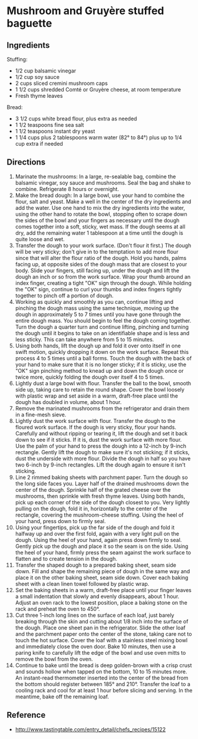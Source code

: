 # Mushroom and Gruyère stuffed baguette

## Ingredients
Stuffing:
* 1/2 cup balsamic vinegar
* 1/2 cup soy sauce
* 2 cups sliced cremini mushroom caps
* 1 1/2 cups shredded Comté or Gruyère cheese, at room temperature
* Fresh thyme leaves

Bread:
* 3 1/2 cups white bread flour, plus extra as needed
* 1 1/2 teaspoons fine sea salt
* 1 1/2 teaspoons instant dry yeast
* 1 1/4 cups plus 2 tablespoons warm water (82° to 84°) plus up to 1/4 cup extra if needed

## Directions
1. Marinate the mushrooms: In a large, re-sealable bag, combine the balsamic vinegar, soy sauce and mushrooms. Seal the bag and shake to combine. Refrigerate 8 hours or overnight.
2. Make the bread dough: In a large bowl, use your hand to combine the flour, salt and yeast. Make a well in the center of the dry ingredients and add the water. Use one hand to mix the dry ingredients into the water, using the other hand to rotate the bowl, stopping often to scrape down the sides of the bowl and your fingers as necessary until the dough comes together into a soft, sticky, wet mass. If the dough seems at all dry, add the remaining water 1 tablespoon at a time until the dough is quite loose and wet.
3. Transfer the dough to your work surface. (Don't flour it first.) The dough will be very sticky; don't give in to the temptation to add more flour since that will alter the flour ratio of the dough. Hold you hands, palms facing up, at opposite sides of the dough mass that are closest to your body. Slide your fingers, still facing up, under the dough and lift the dough an inch or so from the work surface. Wrap your thumb around an index finger, creating a tight "OK" sign through the dough. While holding the "OK" sign, continue to curl your thumbs and index fingers tightly together to pinch off a portion of dough.
4. Working as quickly and smoothly as you can, continue lifting and pinching the dough mass using the same technique, moving up the dough in approximately 5 to 7 times until you have gone through the entire dough mass. You should begin to feel the dough coming together. Turn the dough a quarter turn and continue lifting, pinching and turning the dough until it begins to take on an identifiable shape and is less and less sticky. This can take anywhere from 5 to 15 minutes.
5. Using both hands, lift the dough up and fold it over onto itself in one swift motion, quickly dropping it down on the work surface. Repeat this process 4 to 5 times until a ball forms. Touch the dough with the back of your hand to make sure that it is no longer sticky; if it is sticky, use the "OK" sign pinching method to knead up and down the dough once or twice more, quickly folding the dough over itself 4 to 5 times.
6. Lightly dust a large bowl with flour. Transfer the ball to the bowl, smooth side up, taking care to retain the round shape. Cover the bowl loosely with plastic wrap and set aside in a warm, draft-free place until the dough has doubled in volume, about 1 hour.
7. Remove the marinated mushrooms from the refrigerator and drain them in a fine-mesh sieve.
8. Lightly dust the work surface with flour. Transfer the dough to the floured work surface. If the dough is very sticky, flour your hands. Carefully and without ripping or tearing it, lift the dough and set it back down to see if it sticks. If it is, dust the work surface with more flour. Use the palm of your hand to press the dough into a 12-inch by 9-inch rectangle. Gently lift the dough to make sure it's not sticking; if it sticks, dust the underside with more flour. Divide the dough in half so you have two 6-inch by 9-inch rectangles. Lift the dough again to ensure it isn't sticking.
9. Line 2 rimmed baking sheets with parchment paper. Turn the dough so the long side faces you. Layer half of the drained mushrooms down the center of the dough. Sprinkle half of the grated cheese over the mushrooms, then sprinkle with fresh thyme leaves. Using both hands, pick up each corner of the side of the dough closest to you. Very lightly pulling on the dough, fold it in, horizontally to the center of the rectangle, covering the mushroom-cheese stuffing. Using the heel of your hand, press down to firmly seal.
10. Using your fingertips, pick up the far side of the dough and fold it halfway up and over the first fold, again with a very light pull on the dough. Using the heel of your hand, again press down firmly to seal. Gently pick up the dough and place it so the seam is on the side. Using the heel of your hand, firmly press the seam against the work surface to flatten and to create tension in the dough.
11. Transfer the shaped dough to a prepared baking sheet, seam side down. Fill and shape the remaining piece of dough in the same way and place it on the other baking sheet, seam side down. Cover each baking sheet with a clean linen towel followed by plastic wrap.
12. Set the baking sheets in a warm, draft-free place until your finger leaves a small indentation that slowly and evenly disappears, about 1 hour. Adjust an oven rack to the lowest position, place a baking stone on the rack and preheat the oven to 450°.
13. Cut three 1-inch long lines on the surface of each loaf, just barely breaking through the skin and cutting about 1/8 inch into the surface of the dough. Place one sheet pan in the refrigerator. Slide the other loaf and the parchment paper onto the center of the stone, taking care not to touch the hot surface. Cover the loaf with a stainless steel mixing bowl and immediately close the oven door. Bake 10 minutes, then use a paring knife to carefully lift the edge of the bowl and use oven mitts to remove the bowl from the oven.
14. Continue to bake until the bread is deep golden-brown with a crisp crust and sounds hollow when tapped on the bottom, 10 to 15 minutes more. An instant-read thermometer inserted into the center of the bread from the bottom should register between 185° and 210°. Transfer the loaf to a cooling rack and cool for at least 1 hour before slicing and serving. In the meantime, bake off the remaining loaf.

## Reference
* http://www.tastingtable.com/entry_detail/chefs_recipes/15122
